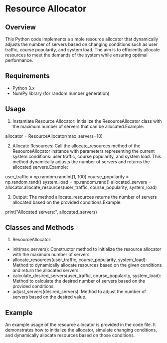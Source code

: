 # Resource Allocator
## Overview
This Python code implements a simple resource allocator that dynamically adjusts the number of servers based on changing conditions such as user traffic, course popularity, and system load. The aim is to efficiently allocate resources to meet the demands of the system while ensuring optimal performance.

## Requirements
- Python 3.x
- NumPy library (for random number generation)

## Usage
1. Instantiate Resource Allocator:
Initialize the ResourceAllocator class with the maximum number of servers that can be allocated.Example:
 
allocator = ResourceAllocator(max_servers=10)

2. Allocate Resources:
Call the allocate_resources method of the ResourceAllocator instance with parameters representing the current system conditions: user traffic, course popularity, and system load. This method dynamically adjusts the number of servers and returns the allocated servers.Example:

user_traffic = np.random.randint(1, 100)
course_popularity = np.random.rand()
system_load = np.random.rand()
allocated_servers = allocator.allocate_resources(user_traffic, course_popularity, system_load)

3. Output:
The method allocate_resources returns the number of servers allocated based on the provided conditions.Example:
 
print("Allocated servers:", allocated_servers)

## Classes and Methods

1. ResourceAllocator:
- init(max_servers): Constructor method to initialize the resource allocator with the maximum number of servers.
- allocate_resources(user_traffic, course_popularity, system_load): Method to dynamically allocate resources based on the given conditions and return the allocated servers.
- calculate_desired_servers(user_traffic, course_popularity, system_load): Method to calculate the desired number of servers based on the provided conditions.
- adjust_servers(desired_servers): Method to adjust the number of servers based on the desired value.

## Example

An example usage of the resource allocator is provided in the code file. It demonstrates how to initialize the allocator, simulate changing conditions, and dynamically allocate resources based on those conditions.
